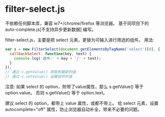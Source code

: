 # filter-select.js

不依赖任何脚本库，兼容 ie7+/chrome/firefox 等浏览器。
基于同项目下的 auto-complete.js[不支持异步更新数据] 编写。

filter-select.js，主要是把 select 元素，更替为可输入进行筛选的组件。
用法:
``` javascript
var s = new FilterSelect(document.getElementsByTagName('select')[0], {
  callbackSelect: function(key, text) {
    console.log('选中:' + key + '/' + text);
  }
});
// 通过 s.getValue() 获取到最新的值
// 通过 s.setValue() 设置组件的值
```

注意:
如果 select 的 option，附带了value属性，那么 s.getValue() 等于 option.value。
否则 s.getValue() 等于 option.text。

建议 select 的 option，都带上 value 属性，或都不带上。
给 select 元素，设置 autocomplete="off" 属性，防止浏览器自动补全，带来不必要的问题。
